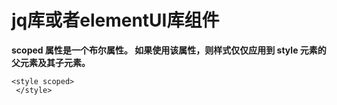 # jq库或者elementUI库组件




**scoped 属性是一个布尔属性。
如果使用该属性，则样式仅仅应用到 style 元素的父元素及其子元素。**





```
<style scoped>
 </style>
```
